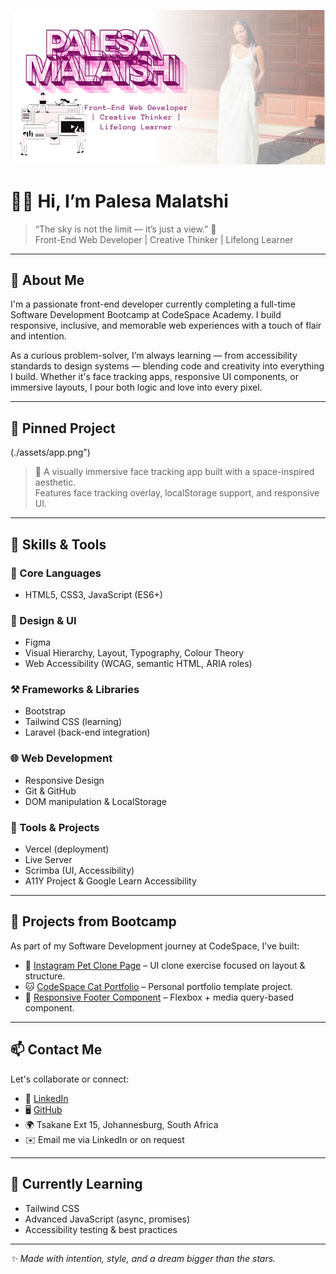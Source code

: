 ![Banner](./assets/banner.png)

# 👋🏽 Hi, I’m Palesa Malatshi

> “The sky is not the limit — it’s just a view.” 🌌  
> Front-End Web Developer | Creative Thinker | Lifelong Learner

---

## 🌸 About Me

I'm a passionate front-end developer currently completing a full-time Software Development Bootcamp at CodeSpace Academy. I build responsive, inclusive, and memorable web experiences with a touch of flair and intention.

As a curious problem-solver, I’m always learning — from accessibility standards to design systems — blending code and creativity into everything I build. Whether it's face tracking apps, responsive UI components, or immersive layouts, I pour both logic and love into every pixel.

---

## 🌟 Pinned Project

(./assets/app.png")
<link url="https://face-tracker-app-pi.vercel.app/">



> 🎯 A visually immersive face tracking app built with a space-inspired aesthetic.  
> Features face tracking overlay, localStorage support, and responsive UI.

---

## 🔧 Skills & Tools

### 🧠 Core Languages
- HTML5, CSS3, JavaScript (ES6+)

### 🎨 Design & UI
- Figma
- Visual Hierarchy, Layout, Typography, Colour Theory
- Web Accessibility (WCAG, semantic HTML, ARIA roles)

### ⚒️ Frameworks & Libraries
- Bootstrap
- Tailwind CSS (learning)
- Laravel (back-end integration)

### 🌐 Web Development
- Responsive Design
- Git & GitHub
- DOM manipulation & LocalStorage

### 🧪 Tools & Projects
- Vercel (deployment)
- Live Server
- Scrimba (UI, Accessibility)
- A11Y Project & Google Learn Accessibility

---

## 🧩 Projects from Bootcamp

As part of my Software Development journey at CodeSpace, I’ve built:

- 🐾 [Instagram Pet Clone Page](https://github.com/palesamalatshi/pet-instagram-clone) – UI clone exercise focused on layout & structure.
- 🐱 [CodeSpace Cat Portfolio](https://github.com/palesamalatshi/codespace-cat) – Personal portfolio template project.
- 🧩 [Responsive Footer Component](https://github.com/palesamalatshi/PALMAL25525_FT02506_GroupA_Palesa-Malatshi_SDF04) – Flexbox + media query-based component.

---

## 📫 Contact Me

Let's collaborate or connect:

- 💼 [LinkedIn](https://www.linkedin.com/in/palesa-malatshi-945a702b6/)
- 🖥️ [GitHub](https://github.com/palesamalatshi)
- 🌍 Tsakane Ext 15, Johannesburg, South Africa
- ✉️ Email me via LinkedIn or on request

---

## 🌱 Currently Learning
- Tailwind CSS
- Advanced JavaScript (async, promises)
- Accessibility testing & best practices

---

_✨ Made with intention, style, and a dream bigger than the stars._

